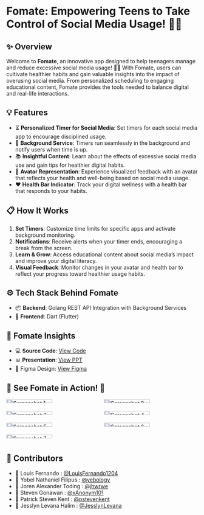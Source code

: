 # Fomate: Empowering Teens to Take Control of Social Media Usage! 🌟📱  

## ✨ Overview  
Welcome to **Fomate**, an innovative app designed to help teenagers manage and reduce excessive social media usage! 🚀📴 With Fomate, users can cultivate healthier habits and gain valuable insights into the impact of overusing social media. From personalized scheduling to engaging educational content, Fomate provides the tools needed to balance digital and real-life interactions.  

## 💡 Features  
- ⏳ **Personalized Timer for Social Media**: Set timers for each social media app to encourage disciplined usage.  
- 🔄 **Background Service**: Timers run seamlessly in the background and notify users when time is up.  
- 📚 **Insightful Content**: Learn about the effects of excessive social media use and gain tips for healthier digital habits.  
- 🎨 **Avatar Representation**: Experience visualized feedback with an avatar that reflects your health and well-being based on social media usage.  
- ❤️ **Health Bar Indicator**: Track your digital wellness with a health bar that responds to your habits.  

## 📋 How It Works  
1. **Set Timers**: Customize time limits for specific apps and activate background monitoring.  
2. **Notifications**: Receive alerts when your timer ends, encouraging a break from the screen.  
3. **Learn & Grow**: Access educational content about social media’s impact and improve your digital literacy.  
4. **Visual Feedback**: Monitor changes in your avatar and health bar to reflect your progress toward healthier usage habits.  

## ⚙️ Tech Stack Behind Fomate  
- 📦 **Backend**: Golang REST API Integration with Background Services  
- 🎨 **Frontend**: Dart (Flutter)  

## 🚀 Fomate Insights  
- 💻 **Source Code**: [View Code](https://github.com/LouisFernando1204/fomate-frontend)  
- 📊 **Presentation**: [View PPT](https://www.canva.com/design/DAGR8G6bWUE/p7UWTGsS4ypKWLKG7aD4gQ/edit?utm_content=DAGR8G6bWUE&utm_campaign=designshare&utm_medium=link2&utm_source=sharebutton)
- 🎨 Figma Design: [View Figma](https://www.figma.com/design/PCM7pRl6EQfP3i2m3GoykL/Fomate_Figma?node-id=63-198&t=z8NdhyrcmGH8hJfq-1)

## 🌟 See Fomate in Action! 📸  
<div style="display: grid; grid-template-columns: repeat(2, 1fr); gap: 10px;">  
    <img src="https://drive.google.com/uc?id=1CW7RbWCQX_07eD7Fc5hWA7xd2rI_GVnH" alt="Screenshot 1" style="width: 70%;"/>  
    <img src="https://drive.google.com/uc?id=17K_7dDhdE-X6H2ahNiFpP0JkhLRKZM_W" alt="Screenshot 2" style="width: 70%;"/>  
    <img src="https://drive.google.com/uc?id=1VM7oi3V3WmrN68K8pMi9KQ3rdYgSUA6y" alt="Screenshot 3" style="width: 70%;"/>  
    <img src="https://drive.google.com/uc?id=1I8U4_kLwH_Va4zpDBJssq3OcOeWpW_8a" alt="Screenshot 4" style="width: 70%;"/>  
    <img src="https://drive.google.com/uc?id=1y7eNJ-nVV4s-ORNhnAoNMrBlF59NUgbi" alt="Screenshot 5" style="width: 70%;"/>  
    <img src="https://drive.google.com/uc?id=1q7LUJsS0RrSFg3Q-6v8xtf6EHb2KtWjt" alt="Screenshot 6" style="width: 70%;"/>  
    <img src="https://drive.google.com/uc?id=1k1XDwsJDHakXhqP9s9lMQtdN5W-nffD3" alt="Screenshot 7" style="width: 70%;"/>  
</div>  

## 🤝 Contributors  
- 🧑 Louis Fernando : [@LouisFernando1204](https://github.com/LouisFernando1204)  
- 🧑 Yobel Nathaniel Filipus : [@yebology](https://github.com/yebology)
- 🧑 Joren Alexander Toding : [@jhwrwe](https://github.com/jhwrwe)
- 🧑 Steven Gonawan : [@xAnonym101](https://github.com/xAnonym101)
- 🧑 Patrick Steven Kent : [@pstevenkent](https://github.com/pstevenkent)
- 👩 Jesslyn Levana Halim : [@JesslynLevana](https://github.com/JesslynLevana)
